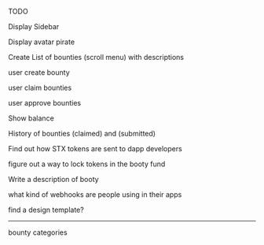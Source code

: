 TODO

Display Sidebar

Display avatar
  pirate



Create List of bounties (scroll menu)
with descriptions

user create bounty

user claim bounties

user approve bounties

Show balance

History of bounties
  (claimed) and
  (submitted)


Find out how STX tokens are sent to dapp developers

figure out a way to lock tokens in the booty fund

Write a description of booty

what kind of webhooks are people using in their apps

find a design template?

---------------------------------------------------

bounty categories
